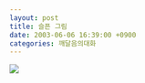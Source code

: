 ```yaml
---
layout: post
title: 슬픈 그림
date: 2003-06-06 16:39:00 +0900
categories: 깨달음의대화
---
```

<img src=http://www.seoprise.com/technote2/board/free/upimg/1054875959.jpg>